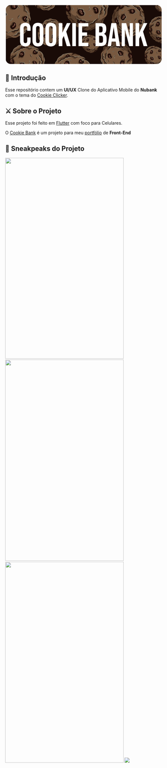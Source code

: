 <div align="center">
<img src="./cookiebanner.png" width="500" height="187.5">


<div align="start">


## 🤗 Introdução

Esse repositório contem um **UI/UX** Clone do Aplicativo Mobile do **Nubank** com o tema do [Cookie Clicker](https://orteil.dashnet.org/cookieclicker/).


## ⚔️ Sobre o Projeto

Esse projeto foi feito em <a href="https://flutter.dev" target="_blank">Flutter</a> com foco para Celulares. <br> 

O <a href="https://github.com/amoreira2003/Nubank-FlutterClone" target="_blank">Cookie Bank</a> é um projeto para meu <a href="https://github.com/amoreira2003" target="_blank">portfólio</a> de **Front-End**

  <div>
<div>

## 📸 Sneakpeaks do Projeto

<img width="379.5" height="642.5" src="./cobankgif.gif"><img width="379.5" height="642.5" src="./image.gif"> <img width="379.5" height="642.5" src="./image2.gif"> <img src="./image3.gif">

